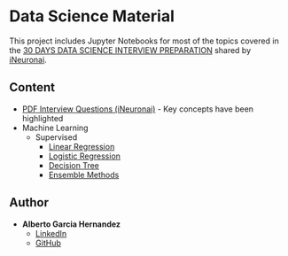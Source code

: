 # Data Science Material 

This project includes Jupyter Notebooks for most of the topics covered in the [30 DAYS DATA SCIENCE INTERVIEW PREPARATION](https://github.com/iNeuronai/interview-question-data-science-) shared by [iNeuronai](https://ineuron.ai/).


## Content
 * [PDF Interview Questions (iNeuronai)](https://github.com/albergar2/data_science_material/tree/master/docs) - Key concepts have been highlighted
 * Machine Learning
     - Supervised
         * [Linear Regression](https://github.com/albergar2/data_science_material/blob/master/ML/supervised/01-linear_regression.ipynb)
         * [Logistic Regression](https://github.com/albergar2/data_science_material/blob/master/ML/supervised/02-logistic_regression.ipynb)
         * [Decision Tree](https://github.com/albergar2/data_science_material/blob/master/ML/supervised/03-decision_tree.ipynb)
         * [Ensemble Methods](https://github.com/albergar2/data_science_material/blob/master/ML/supervised/04-ensemble_methods.ipynb)
 
## Author
* **Alberto Garcia Hernandez** 
    - [LinkedIn](https://www.linkedin.com/in/albergar2/)
    - [GitHub](https://github.com/albergar2)


